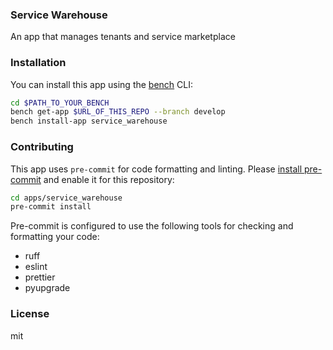 ### Service Warehouse

An app that manages tenants and service marketplace

### Installation

You can install this app using the [bench](https://github.com/frappe/bench) CLI:

```bash
cd $PATH_TO_YOUR_BENCH
bench get-app $URL_OF_THIS_REPO --branch develop
bench install-app service_warehouse
```

### Contributing

This app uses `pre-commit` for code formatting and linting. Please [install pre-commit](https://pre-commit.com/#installation) and enable it for this repository:

```bash
cd apps/service_warehouse
pre-commit install
```

Pre-commit is configured to use the following tools for checking and formatting your code:

- ruff
- eslint
- prettier
- pyupgrade

### License

mit
